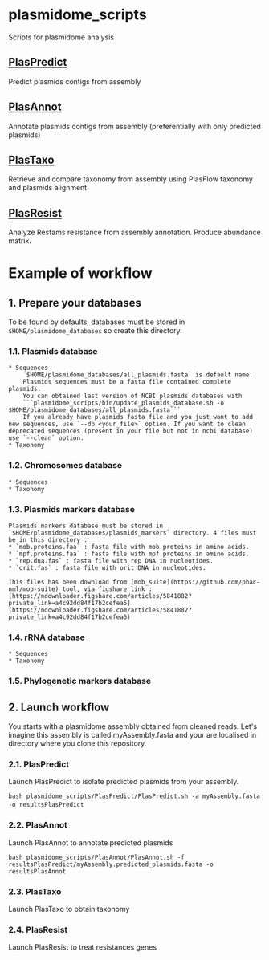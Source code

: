 # plasmidome_scripts
Scripts for plasmidome analysis 

## [PlasPredict](PlasPredict) 
Predict plasmids contigs from assembly 

## [PlasAnnot](PlasAnnot)
Annotate plasmids contigs from assembly (preferentially with only predicted plasmids) 

## [PlasTaxo](PlasTaxo) 
Retrieve and compare taxonomy from assembly using PlasFlow taxonomy and plasmids alignment 

## [PlasResist](PlasResist) 
Analyze Resfams resistance from assembly annotation. Produce abundance matrix.  

# Example of workflow 

## 1. Prepare your databases 

To be found by defaults, databases must be stored in `$HOME/plasmidome_databases` so create this directory.  

### 1.1. Plasmids database  
	* Sequences   
		`$HOME/plasmidome_databases/all_plasmids.fasta` is default name.  
		Plasmids sequences must be a fasta file contained complete plasmids.    
		You can obtained last version of NCBI plasmids databases with  
		```plasmidome_scripts/bin/update_plasmids_database.sh -o $HOME/plasmidome_databases/all_plasmids.fasta```  
		If you already have plasmids fasta file and you just want to add new sequences, use `--db <your_file>` option. If you want to clean deprecated sequences (present in your file but not in ncbi database) use `--clean` option.      
	* Taxonomy   
	
### 1.2. Chromosomes database 
	* Sequences  
	* Taxonomy  
	
### 1.3. Plasmids markers database   
	Plasmids markers database must be stored in `$HOME/plasmidome_databases/plasmids_markers` directory. 4 files must be in this directory :
	* `mob.proteins.faa` : fasta file with mob proteins in amino acids.  
	* `mpf.proteins.faa` : fasta file with mpf proteins in amino acids.  
	* `rep.dna.fas` : fasta file with rep DNA in nucleotides.  
	* `orit.fas` : fasta file with orit DNA in nucleotides.   
	
	This files has been download from [mob_suite](https://github.com/phac-nml/mob-suite) tool, via figshare link : [https://ndownloader.figshare.com/articles/5841882?private_link=a4c92dd84f17b2cefea6](https://ndownloader.figshare.com/articles/5841882?private_link=a4c92dd84f17b2cefea6) 		
		
### 1.4. rRNA database
	* Sequences 
	* Taxonomy 
	
### 1.5. Phylogenetic markers database

## 2. Launch workflow 

You starts with a plasmidome assembly obtained from cleaned reads. Let's imagine this assembly is called myAssembly.fasta and your are localised in directory where you clone this repository. 

### 2.1. PlasPredict 
Launch PlasPredict to isolate predicted plasmids from your assembly. 
 
```bash plasmidome_scripts/PlasPredict/PlasPredict.sh -a myAssembly.fasta -o resultsPlasPredict``` 

### 2.2. PlasAnnot 
Launch PlasAnnot to annotate predicted plasmids 

```bash plasmidome_scripts/PlasAnnot/PlasAnnot.sh -f resultsPlasPredict/myAssembly.predicted_plasmids.fasta -o resultsPlasAnnot```

### 2.3. PlasTaxo 
Launch PlasTaxo to obtain taxonomy

### 2.4. PlasResist 
Launch PlasResist to treat resistances genes 

